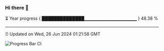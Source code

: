 ### Hi there 👋

⏳ Year progress { ██████████████▁▁▁▁▁▁▁▁▁▁▁▁▁▁▁▁ } 48.38 %

---

⏰ Updated on Wed, 26 Jun 2024 01:21:58 GMT

![Progress Bar CI](https://github.com/ZhaoGui/ZhaoGui/workflows/Progress%20Bar%20CI/badge.svg)
